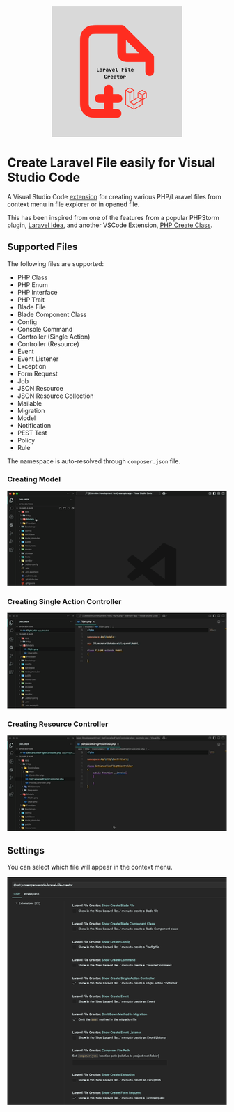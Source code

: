 <p align="center">
    <img src="https://raw.githubusercontent.com/Junveloper/laravel-file-creator/main/logo.png" alt="Create PHP Class" style="width: 300px; height:300px"/>
</p>

# Create Laravel File easily for Visual Studio Code

A Visual Studio Code [extension](https://marketplace.visualstudio.com/items?itemName=Junveloper.vscode-laravel-file-creator) for creating various PHP/Laravel files from context menu in file explorer or in opened file.

This has been inspired from one of the features from a popular PHPStorm plugin, [Laravel Idea](https://laravel-idea.com/), and another VSCode Extension, [PHP Create Class](https://marketplace.visualstudio.com/items?itemName=jaguadoromero.vscode-php-create-class).

## Supported Files

The following files are supported:

- PHP Class
- PHP Enum
- PHP Interface
- PHP Trait
- Blade File
- Blade Component Class
- Config
- Console Command
- Controller (Single Action)
- Controller (Resource)
- Event
- Event Listener
- Exception
- Form Request
- Job
- JSON Resource
- JSON Resource Collection
- Mailable
- Migration
- Model
- Notification
- PEST Test
- Policy
- Rule

The namespace is auto-resolved through `composer.json` file.

### Creating Model

![CreateModel](https://raw.githubusercontent.com/Junveloper/laravel-file-creator/main/model-creation.gif)

### Creating Single Action Controller

![CreateSingleActionController](https://raw.githubusercontent.com/Junveloper/laravel-file-creator/main/create-single-action-controller.gif)

### Creating Resource Controller

![CreatingResourceController](https://raw.githubusercontent.com/Junveloper/laravel-file-creator/main/resource-controller.gif)

## Settings

You can select which file will appear in the context menu.

![Setting](https://raw.githubusercontent.com/Junveloper/laravel-file-creator/main/setting_screenshot.png)
